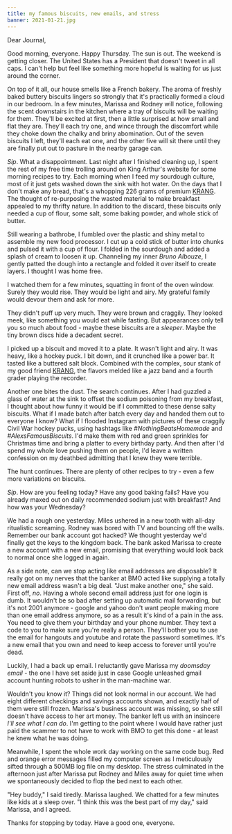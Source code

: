 ```yaml
---
title: my famous biscuits, new emails, and stress
banner: 2021-01-21.jpg
---
```


Dear Journal,

Good morning, everyone.  Happy Thursday.  The sun is out.  The weekend
is getting closer.  The United States has a President that doesn't
tweet in all caps.  I can't help but feel like something more hopeful
is waiting for us just around the corner.

On top of it all, our house smells like a French bakery.  The aroma of
freshly baked buttery biscuits lingers so strongly that it's
practically formed a cloud in our bedroom.  In a few minutes, Marissa
and Rodney will notice, following the scent downstairs in the kitchen
where a tray of biscuits will be waiting for them.  They'll be excited
at first, then a little surprised at how small and flat they are.
They'll each try one, and wince through the discomfort while they
choke down the chalky and briny abomination.  Out of the seven
biscuits I left, they'll each eat one, and the other five will sit
there until they are finally put out to pasture in the nearby garage
can.

_Sip_.  What a disappointment.  Last night after I finished cleaning
up, I spent the rest of my free time trolling around on King Arthur's
website for some morning recipes to try.  Each morning when I feed my
sourdough culture, most of it just gets washed down the sink with hot
water.  On the days that I don't make any bread, that's a whopping 226
grams of premium [KRANG].  The thought of re-purposing the wasted
material to make breakfast appealed to my thrifty nature.  In addition
to the discard, these biscuits only needed a cup of flour, some salt,
some baking powder, and whole stick of butter.

[KRANG]: https://cookbook.reckerfamily.com/krang/

Still wearing a bathrobe, I fumbled over the plastic and shiny metal
to assemble my new food processor.  I cut up a cold stick of butter
into chunks and pulsed it with a cup of flour.  I folded in the
sourdough and added a splash of cream to loosen it up.  Channeling my
inner _Bruno Albouze_, I gently patted the dough into a rectangle and
folded it over itself to create layers.  I thought I was home free.

I watched them for a few minutes, squatting in front of the oven
window.  Surely they would rise.  They would be light and airy.  My
grateful family would devour them and ask for more.

They didn't puff up very much.  They were brown and craggily.  They
looked meek, like something you would eat while fasting.  But
appearances only tell you so much about food - maybe these biscuits
are a _sleeper_.  Maybe the tiny brown discs hide a decadent secret.

I picked up a biscuit and moved it to a plate.  It wasn't light and
airy.  It was heavy, like a hockey puck.  I bit down, and it crunched
like a power bar.  It tasted like a buttered salt block.  Combined
with the complex, sour stank of my good friend [KRANG], the flavors
melded like a jazz band and a fourth grader playing the recorder.

Another one bites the dust.  The search continues.  After I had
guzzled a glass of water at the sink to offset the sodium poisoning
from my breakfast, I thought about how funny it would be if I
committed to these dense salty biscuits.  What if I made batch after
batch every day and handed them out to everyone I know?  What if I
flooded Instagram with pictures of these craggily Civil War hockey
pucks, using hashtags like _\#NothingBeatsHomemade_ and
_\#AlexsFamousBiscuits_.  I'd make them with red and green sprinkles
for Christmas time and bring a platter to every birthday party.  And
then after I'd spend my whole love pushing them on people, I'd leave a
written confession on my deathbed admitting that I knew they were
terrible.

The hunt continues.  There are plenty of other recipes to try - even a
few more variations on biscuits.

_Sip_.  How are you feeling today?  Have any good baking fails?  Have
you already maxed out on daily recommended sodium just with breakfast?
And how was your Wednesday?

We had a rough one yesterday.  Miles ushered in a new tooth with
all-day ritualistic screaming.  Rodney was bored with TV and bouncing
off the walls.  Remember our bank account got hacked?  We thought
yesterday we'd finally get the keys to the kingdom back.  The bank
asked Marissa to create a new account with a new email, promising that
everything would look back to normal once she logged in again.

As a side note, can we stop acting like email addresses are
disposable?  It really got on my nerves that the banker at BMO acted
like supplying a totally new email address wasn't a big deal.  "Just
make another one," she said.  First off, _no_.  Having a whole second
email address just for one login is dumb.  It wouldn't be so bad after
setting up automatic mail forwarding, but it's not 2001 anymore -
google and yahoo don't want people making more than one email address
anymore, so as a result it's kind of a pain in the ass.  You need to
give them your birthday and your phone number.  They text a code to
you to make sure you're really a person.  They'll bother you to use
the email for hangouts and youtube and rotate the password sometimes.
It's a new email that you own and need to keep access to forever until
you're dead.

Luckily, I had a back up email.  I reluctantly gave Marissa my
_doomsday email_ - the one I have set aside just in case Google
unleashed gmail account hunting robots to usher in the man-machine
war.

Wouldn't you know it?  Things did not look normal in our account.  We
had eight different checkings and savings accounts shown, and exactly
half of them were still frozen.  Marissa's business account was
missing, so she still doesn't have access to her art money.  The
banker left us with an insincere _I'll see what I can do_.  I'm
getting to the point where I would have rather just paid the scammer
to not have to work with BMO to get this done - at least he knew what
he was doing.

Meanwhile, I spent the whole work day working on the same code bug.
Red and orange error messages filled my computer screen as I
meticulously sifted through a 500MB log file on my desktop.  The
stress culminated in the afternoon just after Marissa put Rodney and
Miles away for quiet time when we spontaneously decided to flop the
bed next to each other.

"Hey buddy," I said tiredly.  Marissa laughed.  We chatted for a few
minutes like kids at a sleep over.  "I think this was the best part of
my day," said Marissa, and I agreed.

Thanks for stopping by today.  Have a good one, everyone.
